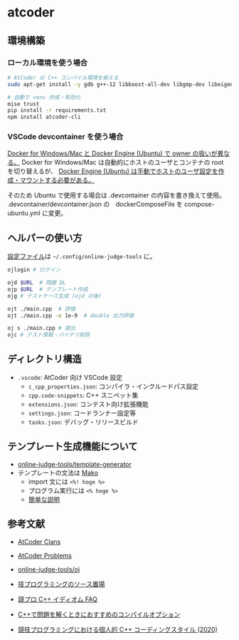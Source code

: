 # atcoder

## 環境構築

### ローカル環境を使う場合

```bash
# AtCoder の C++ コンパイル環境を揃える
sudo apt-get install -y gdb g++-12 libboost-all-dev libgmp-dev libeigen3-dev

# 自動で venv 作成・有効化
mise trust
pip install -r requirements.txt
npm install atcoder-cli
```

### VSCode devcontainer を使う場合

[Docker for Windows/Mac と Docker Engine (Ubuntu) で owner の扱いが異なる。](https://qiita.com/yohm/items/047b2e68d008ebb0f001)
Docker for Windows/Mac は自動的にホストのユーザとコンテナの root を切り替えるが、
[Docker Engine (Ubuntu) は手動でホストのユーザ設定を作成・マウントする必要がある。](http://wiki.ros.org/docker/Tutorials/GUI#login_as_yourself)

そのため Ubuntu で使用する場合は .devcontainer の内容を書き換えて使用。
.devcontainer/devcontainer.json の　dockerComposeFile を compose-ubuntu.yml に変更。

## ヘルパーの使い方

[設定ファイル](https://github.com/online-judge-tools/template-generator/blob/master/README.ja.md)は `~/.config/online-judge-tools` に。

```bash
ojlogin # ログイン

ojd $URL  # 問題 DL
ojp $URL  # テンプレート作成
ojg # テストケース生成 (ojd の後)

ojt ./main.cpp  # 評価
ojt ./main.cpp -e 1e-9  # double 出力評価

oj s ./main.cpp # 提出
ojc # テスト情報・バイナリ削除
```

## ディレクトリ構造

- `.vscode`: AtCoder 向け VSCode 設定
  - `c_cpp_properties.json`: コンパイラ・インクルードパス設定
  - `cpp.code-snippets`: C++ スニペット集
  - `extensions.json`: コンテスト向け拡張機能
  - `settings.json`: コードランナー設定等
  - `tasks.json`: デバッグ・リリースビルド

## テンプレート生成機能について

- [online-judge-tools/template-generator](https://github.com/online-judge-tools/template-generator/blob/master/README.ja.md)
- テンプレートの文法は [Mako](https://www.makotemplates.org/)
  - import 文には `<%! hoge %>`
  - プログラム実行には `<% hoge %>`
  - [簡単な説明](https://lab.hde.co.jp/2009/01/pythonmako.html)

## 参考文献

- [AtCoder Clans](https://kato-hiro.github.io/AtCoderClans/)
- [AtCoder Problems](https://kenkoooo.com/atcoder/#/table/)
- [online-judge-tools/oj](https://github.com/online-judge-tools/oj/blob/master/docs/getting-started.ja.md)

- [技プログラミングのソース置場](https://oraclesqlpuzzle.ninja-web.net/kyoupro/index.html)
- [競プロ C++ イディオム FAQ](https://rsk0315.hatenablog.com/entry/2020/05/09/170315#stdcintienullptr)

- [C++で問題を解くときにおすすめのコンパイルオプション](https://triple-four.hatenablog.com/entry/20210623/1624458051)
- [競技プログラミングにおける個人的 C++ コーディングスタイル (2020)](https://kmyk.github.io/blog/blog/2020/10/25/coding-style-for-competitive-programming/)
